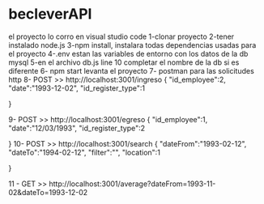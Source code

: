 # becleverAPI

el proyecto lo corro en visual studio code 
1-clonar proyecto
2-tener instalado node.js
3-npm install, instalara todas dependencias usadas para el proyecto
4-.env estan las variables de entorno con los datos de la db mysql 
5-en el archivo db.js line 10  completar el nombre de la db si es diferente
6- npm start levanta el proyecto 
7- postman para las solicitudes http
8- POST >> http://localhost:3001/ingreso 
{
        "id_employee":2,
        "date":"1993-12-02",
        "id_register_type":1
        
}

9- POST >> http://localhost:3001/egreso
{
        "id_employee":1,
        "date":"12/03/1993",
        "id_register_type":2
        
}
10- POST >> http://localhost:3001/search
{
        "dateFrom":"1993-02-12",
        "dateTo":"1994-02-12",
        "filter":"",
        "location":1
        
}

11 - GET >> http://localhost:3001/average?dateFrom=1993-11-02&dateTo=1993-12-02
